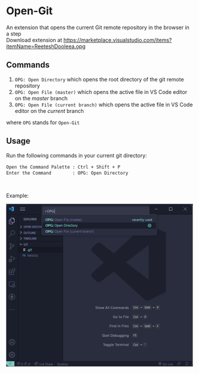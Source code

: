 # Open-Git

An extension that opens the current Git remote repository in the browser in a step  
Download extension at https://marketplace.visualstudio.com/items?itemName=ReeteshDooleea.opg

## Commands

1. `OPG: Open Directory` which opens the root directory of the git remote repository
2. `OPG: Open File (master)` which opens the active file in VS Code editor on the _master_ branch
3. `OPG: Open File (current branch)` which opens the active file in VS Code editor on the _current_ branch

where `OPG` stands for `Open-Git`

## Usage

Run the following commands in your current git directory:

```
Open the Command Palette : Ctrl + Shift + P
Enter the Command        : OPG: Open Directory
```

<br />

Example:

![Command Palette steps](./assets/command_step.png)
